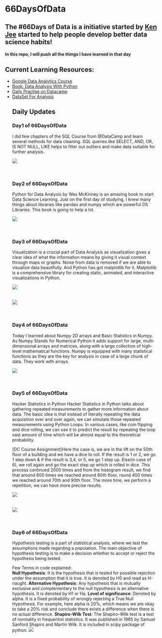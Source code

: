 # 66DaysOfData
## The #66Days of Data is a initiative started by <a href = "https://github.com/PlayingNumbers">Ken Jee</a> started to help people develop better data science habits! 

#### In this repo, I will push all the things I have learned in that day
## Current Learning Resources:
<ul>
  <li>
    <a href = "https://www.coursera.org/specializations/google-data-analytics">Google Data Analytics Course</a>
  </li>
   <li>
    <a href = "https://www.amazon.com/Python-Data-Analysis-Wrangling-IPython/dp/1491957662/ref=sr_1_3?dchild=1&keywords=Data+Analysis&qid=1602718388&sr=8-3">Book: Data Analysis With Python</a>
  </li>
   <li>
    <a href = "https://learn.datacamp.com/practice">Daily Practise on Datacamp</a>
  </li>
   <li>
    <a href = "https://www.kaggle.com/datasets">DataSet For Analysis</a>
  </li>
  
  ## Daily Updates
  ### <b>Day1 of 66DaysOfData</b><br>
  <p>I did few chapters of the SQL Course from @DataCamp
and learn several methods for data cleaning. SQL queries like SELECT, AND, OR, IS NOT NULL, LIKE helps to filter out outliers and make data suitable for further analysis.</p>
  <img src = "./Day1/day1.png"/><br><br><br>
  
  ### <b>Day2 of 66DaysOfData</b><br>
  <p>Python for Data Analysis by Wes McKinney is an amazing book to start Data Science Learning. Just on the first day of studying, I knew many things about libraries like pandas and numpy which are powerful DS Libraries. This book is going to help a lot.</p>
  <img src = "./Day2/Day2.png"/><br><br><br>
  
  ### <b>Day3 of 66DaysOfData</b><br>
  <p>Visualization is a crucial part of Data Analysis as visualization gives a clear idea of what the information means by giving it visual context through maps or graphs. Noise from data is removed if we are able to visualize data beautifully. And Python has got matplotlib for it. Matplotlib is a comprehensive library for creating static, animated, and interactive visualizations in Python.</p>
  <img src = "./Day3/fig1.png"/><br><br><br>
  <img src = "./Day3/fig2.png"/><br><br><br>
  
  ### <b>Day4 of 66DaysOfData</b><br>
  <p>Today I learned about Numpy 2D arrays and Basic Statistics in Numpy. As Numpy Stands for Numerical Python it adds support for large, multi-dimensional arrays and matrices, along with a large collection of high-level mathematical functions. Numpy is equipped with many statistical functions as they are the key for analysis in case of a large chunk of data. They work with arrays.</p>
  <img src = "./Day4/day4.png"><br><br><br>
  
  ### <b>Day5 of 66DaysOfData</b><br>
  <p>Hacker Statistics in Python
Hacker Statistics in Python talks about gathering repeated measurements to gather more information about data. The basic idea is that instead of literally repeating the data acquisition over and over again, we can simulate those repeated measurements using Python Loops. In various cases, like coin flipping and dice rolling, we can use it to predict the result by repeating the loop vast amount of time which will be almost equal to the theoretical probability.</p><p>[DC Course Assignment]Here the case is, we are in the lift on the 50th floor of a building and we have a dice to roll. If the result is 1 or 2, we go 1 step down & if the result is 3,4, or 5, we go 1 step up. Else(in case of 6), we roll again and go the exact step up which is rolled in dice. This process continued 2000 times and from the histogram result, we find that around 600 times we reached around 80th floor, round 400 times we reached around 70th and 90th floor. The more time, we perform a repetition, we can have more precise results.</p>
  <img src = "./Day5/day5b.png"><br><br><br>
  <img src = "./Day5/day5a.png"><br><br><br>
  
  ### <b>Day6 of 66DaysOfData</b><br>
  <p>Hypothesis testing is a part of statistical analysis, where we test the assumptions made regarding a population. The main objective of hypothesis testing is to make a decision whether to accept or reject the hypothesis being tested.</p>
Few Terms in code explained:<br>
<b>Null Hypothesis</b>: It is the hypothesis that is tested for possible rejection under the assumption that it is true. It is denoted by H0 and read as H-naught.
<b>Alternative Hypothesis</b>: Any hypothesis that is mutually exclusive and complementary to the null hypothesis is an alternative hypothesis. It is denoted by H1 or Ha.
<b>Level of significance</b>: Denoted by alpha. It is a fixed probability of wrongly rejecting a True Null Hypothesis. For example, here alpha is 20%, which means we are okay to take a 20% risk and conclude there exists a difference when there is no actual difference.
<b>Shapiro-Wilk Test</b>: The Shapiro–Wilk test is a test of normality in frequentist statistics. It was published in 1965 by Samuel Sanford Shapiro and Martin Wilk. It is included in scipy package of python.
  <img src = "./Day6/day6.png"><br><br><br>
  
  
  
